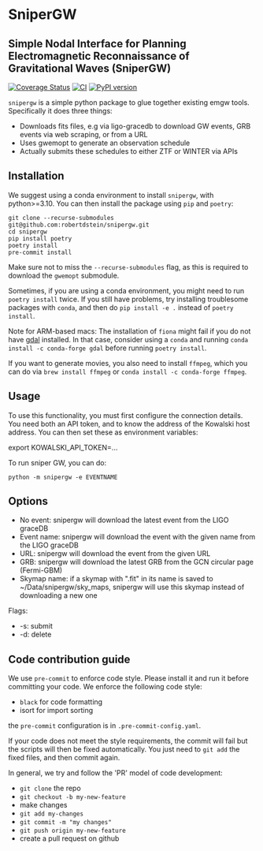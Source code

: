 
# SniperGW

## Simple Nodal Interface for Planning Electromagnetic Reconnaissance of Gravitational Waves (SniperGW)

[![Coverage Status](https://coveralls.io/repos/github/robertdstein/snipergw/badge.svg?branch=main)](https://coveralls.io/github/robertdstein/snipergw?branch=main)
[![CI](https://github.com/robertdstein/snipergw/actions/workflows/continous_integration.yml/badge.svg)](https://github.com/robertdstein/snipergw/actions/workflows/continous_integration.yml)
[![PyPI version](https://badge.fury.io/py/snipergw.svg)](https://badge.fury.io/py/snipergw)

`snipergw` is a simple python package to glue together existing emgw tools.
Specifically it does three things:
* Downloads fits files, e.g via ligo-gracedb to download GW events, GRB events via web scraping, or from a URL
* Uses gwemopt to generate an observation schedule
* Actually submits these schedules to either ZTF or WINTER via APIs

## Installation

We suggest using a conda environment to install `snipergw`, with python>=3.10.
You can then install the package using `pip` and `poetry`:

```
git clone --recurse-submodules git@github.com:robertdstein/snipergw.git
cd snipergw
pip install poetry
poetry install
pre-commit install
```

Make sure not to miss the `--recurse-submodules` flag, as this is required to download the `gwemopt` submodule.

Sometimes, if you are using a conda environment, you might need to run `poetry install` twice.
If you still have problems, try installing troublesome packages with `conda`, and then do `pip install -e .` instead of `poetry install`.

Note for ARM-based macs: The installation of `fiona` might fail if you do not have [gdal](https://gdal.org/) installed. In that case, consider using a `conda` and running `conda install -c conda-forge gdal` before running `poetry install`.

If you want to generate movies, you also need to install `ffmpeg`, which you can do via `brew install ffmpeg` or `conda install -c conda-forge ffmpeg`.

## Usage

To use this functionality, you must first configure the connection details. You need both an API token, and to know the address of the Kowalski host address. You can then set these as environment variables:

export KOWALSKI_API_TOKEN=...

To run sniper GW, you can do:

```python -m snipergw -e EVENTNAME```

## Options

* No event: snipergw will download the latest event from the LIGO graceDB
* Event name: snipergw will download the event with the given name from the LIGO graceDB
* URL: snipergw will download the event from the given URL
* GRB: snipergw will download the latest GRB from the GCN circular page (Fermi-GBM)
* Skymap name: if a skymap with ".fit" in its name is saved to ~/Data/snipergw/sky_maps, snipergw will use this skymap instead of downloading a new one

Flags:

* -s: submit
* -d: delete

## Code contribution guide

We use `pre-commit` to enforce code style. Please install it and run it before committing your code. 
We enforce the following code style:
* `black` for code formatting
* isort for import sorting

the `pre-commit` configuration is in `.pre-commit-config.yaml`. 

If your code does not meet the style requirements, the commit will fail but 
the scripts will then be fixed automatically.
You just need to `git add` the fixed files, and then commit again.

In general, we try and follow the 'PR' model of code development:

* `git clone` the repo
* `git checkout -b my-new-feature`
* make changes
* `git add my-changes`
* `git commit -m "my changes"`
* `git push origin my-new-feature`
* create a pull request on github
